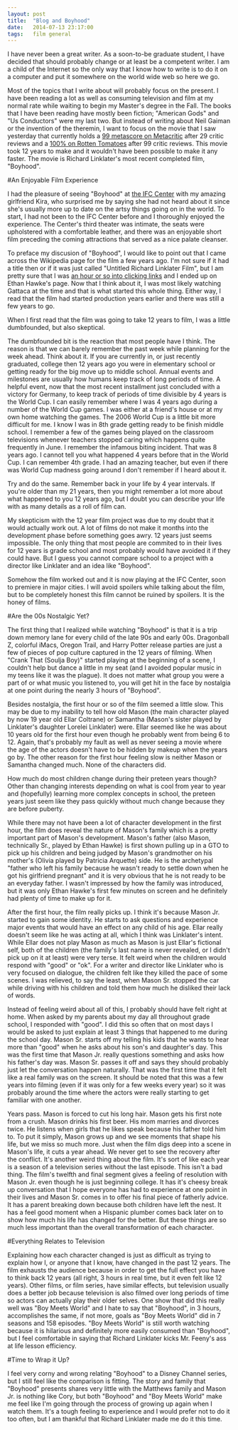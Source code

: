 ```yaml
---
layout:	post
title:	"Blog and Boyhood"
date:	2014-07-13 23:17:00
tags:	film general
---
```


I have never been a great writer.  As a soon-to-be graduate student, I have decided that should probably change or at least be a competent writer.  I am a child of the Internet so the only way that I know how to write is to do it on a computer and put it somewhere on the world wide web so here we go.

Most of the topics that I write about will probably focus on the present.  I have been reading a lot as well as consuming television and film at my normal rate while waiting to begin my Master's degree in the Fall.  The books that I have been reading have mostly been fiction; "American Gods" and "Us Conductors" were my last two.  But instead of writing about Neil Gaiman or the invention of the theremin, I want to focus on the movie that I saw yesterday that currently holds a [99 metascore on Metacritic](http://www.metacritic.com/movie/boyhood) after 29 critic reviews and a [100% on Rotten Tomatoes](http://www.rottentomatoes.com/m/boyhood/) after 99 critic reviews.  This movie took 12 years to make and it wouldn't have been possible to make it any faster.  The movie is Richard Linklater's most recent completed film, "Boyhood".

#An Enjoyable Film Experience

I had the pleasure of seeing "Boyhood" at [the IFC Center](http://www.ifccenter.com/) with my amazing girlfriend Kira, who surprised me by saying she had not heard about it since she's usually more up to date on the artsy things going on in the world.  To start, I had not been to the IFC Center before and I thoroughly enjoyed the experience.  The Center's third theater was intimate, the seats were upholstered with a comfortable leather, and there was an enjoyable short film preceding the coming attractions that served as a nice palate cleanser.

To preface my discusion of "Boyhood", I would like to point out that I came across the Wikipedia page for the film a few years ago.  I'm not sure if it had a title then or if it was just called "Untitled Richard Linklater Film", but I am pretty sure that I was [an hour or so into clicking links](http://xkcd.com/214/) and I ended up on Ethan Hawke's page.  Now that I think about it, I was most likely watching Gattaca at the time and that is what started this whole thing.  Either way, I read that the film had started production years earlier and there was still a few years to go.

When I first read that the film was going to take 12 years to film, I was a little dumbfounded, but also skeptical.  

The dumbfounded bit is the reaction that most people have I think.  The reason is that we can barely remember the past week while planning for the week ahead.  Think about it.  If you are currently in, or just recently graduated, college then 12 years ago you were in elementary school or getting ready for the big move up to middle school.  Annual events and milestones are usually how humans keep track of long periods of time.  A helpful event, now that the most recent installment just concluded with a victory for Germany, to keep track of periods of time divisible by 4 years is the World Cup.  I can easily remember where I was 4 years ago during a number of the World Cup games.  I was either at a friend's house or at my own home watching the games.  The 2006 World Cup is a little bit more difficult for me.  I know I was in 8th grade getting ready to be finish middle school.  I remember a few of the games being played on the classroom televisions whenever teachers stopped caring which happens quite frequently in June.  I remember the infamous biting incident.  That was 8 years ago.  I cannot tell you what happened 4 years before that in the World Cup.  I can remember 4th grade.  I had an amazing teacher, but even if there was World Cup madness going around I don't remember if I heard about it.

Try and do the same.  Remember back in your life by 4 year intervals.  If you're older than my 21 years, then you might remember a lot more about what happened to you 12 years ago, but I doubt you can describe your life with as many details as a roll of film can.

My skepticism with the 12 year film project was due to my doubt that it would actually work out.  A lot of films do not make it months into the development phase before something goes awry.  12 years just seems impossible.  The only thing that most people are commited to in their lives for 12 years is grade school and most probably would have avoided it if they could have.  But I guess you cannot compare school to a project with a director like Linklater and an idea like "Boyhood".

Somehow the film worked out and it is now playing at the IFC Center, soon to premiere in major cities.  I will avoid spoilers while talking about the film, but to be completely honest this film cannot be ruined by spoilers.  It is the honey of films.

#Are the 00s Nostalgic Yet?

The first thing that I realized while watching "Boyhood" is that it is a trip down memory lane for every child of the late 90s and early 00s.  Dragonball Z, colorful iMacs, Oregon Trail, and Harry Potter release parties are just a few of pieces of pop culture captured in the 12 years of filming.  When "Crank That (Soulja Boy)" started playing at the beginning of a scene, I couldn't help but dance a little in my seat (and I avoided popular music in my teens like it was the plague).  It does not matter what group you were a part of or what music you listened to, you will get hit in the face by nostalgia at one point during the nearly 3 hours of "Boyhood".

Besides nostalgia, the first hour or so of the film seemed a little slow.  This may be due to my inability to tell how old Mason (the main character played by now 19 year old Ellar Coltrane) or Samantha (Mason's sister played by Linklater's daughter Lorelei Linklater) were.  Ellar seemed like he was about 10 years old for the first hour even though he probably went from being 6 to 12.  Again, that's probably my fault as well as never seeing a movie where the age of the actors doesn't have to be hidden by makeup when the years go by.  The other reason for the first hour feeling slow is neither Mason or Samantha changed much.  None of the characters did.

How much do most children change during their preteen years though?  Other than changing interests depending on what is cool from year to year and (hopefully) learning more complex concepts in school, the preteen years just seem like they pass quickly without much change because they are before puberty.

While there may not have been a lot of character development in the first hour, the film does reveal the nature of Mason's family which is a pretty important part of Mason's development.  Mason's father (also Mason, technically Sr., played by Ethan Hawke) is first shown pulling up in a GTO to pick up his children and being judged by Mason's grandmother on his mother's (Olivia played by Patricia Arquette) side.  He is the archetypal "father who left his family because he wasn't ready to settle down when he got his girlfriend pregnant" and it is very obvious that he is not ready to be an everyday father.  I wasn't impressed by how the family was introduced, but it was only Ethan Hawke's first few minutes on screen and he definitely had plenty of time to make up for it.

After the first hour, the film really picks up.  I think it's because Mason Jr. started to gain some identity.  He starts to ask questions and experience major events that would have an effect on any child of his age.  Ellar really doesn't seem like he was acting at all, which I think was Linklater's intent.  While Ellar does not play Mason as much as Mason is just Ellar's fictional self, both of the children (the family's last name is never revealed, or I didn't pick up on it at least) were very terse.  It felt weird when the children would respond with "good" or "ok".  For a writer and director like Linklater who is very focused on dialogue, the children felt like they killed the pace of some scenes.  I was relieved, to say the least, when Mason Sr. stopped the car while driving with his children and told them how much he disliked their lack of words.

Instead of feeling weird about all of this, I probably should have felt right at home.  When asked by my parents about my day all throughout grade school, I responded with "good".  I did this so often that on most days I would be asked to just explain at least 3 things that happened to me during the school day.  Mason Sr. starts off my telling his kids that he wants to hear more than "good" when he asks about his son's and daughter's day.  This was the first time that Mason Jr. really questions something and asks how his father's day was.  Mason Sr. passes it off and says they should probably just let the conversation happen naturally.  That was the first time that it felt like a real family was on the screen.  It should be noted that this was a few years into filming (even if it was only for a few weeks every year) so it was probably around the time where the actors were really starting to get familiar with one another.

Years pass.  Mason is forced to cut his long hair.  Mason gets his first note from a crush.  Mason drinks his first beer.  His mom marries and divorces twice.  He listens when girls that he likes speak because his father told him to.  To put it simply, Mason grows up and we see moments that shape his life, but we miss so much more.  Just when the film digs deep into a scene in Mason's life, it cuts a year ahead.  We never get to see the recovery after the conflict.  It's another weird thing about the film.  It's sort of like each year is a season of a television series without the last episode.  This isn't a bad thing.  The film's twelfth and final segment gives a feeling of resolution with Mason Jr. even though he is just beginning college.  It has it's cheesy break up conversation that I hope everyone has had to experience at one point in their lives and Mason Sr. comes in to offer his final piece of fatherly advice.  It has a parent breaking down because both children have left the nest.  It has a feel good moment when a Hispanic plumber comes back later on to show how much his life has changed for the better.  But these things are so much less important than the overall transformation of each character.

#Everything Relates to Television

Explaining how each character changed is just as difficult as trying to explain how I, or anyone that I know, have changed in the past 12 years.  The film exhausts the audience because in order to get the full effect you have to think back 12 years (all right, 3 hours in real time, but it even felt like 12 years).  Other films, or film series, have similar effects, but television usually does a better job because television is also filmed over long periods of time so actors can actually play their older selves.  One show that did this really well was "Boy Meets World" and I hate to say that "Boyhood", in 3 hours, accomplishes the same, if not more, goals as "Boy Meets World" did in 7 seasons and 158 episodes.  "Boy Meets World" is still worth watching because it is hilarious and definitely more easily consumed than "Boyhood", but I feel comfortable in saying that Richard Linklater kicks Mr. Feeny's ass at life lesson efficiency.

#Time to Wrap it Up?

I feel very corny and wrong relating "Boyhood" to a Disney Channel series, but I still feel like the comparison is fitting.  The story and family that "Boyhood" presents shares very little with the Matthews family and Mason Jr. is nothing like Cory, but both "Boyhood" and "Boy Meets World" make me feel like I'm going through the process of growing up again when I watch them.  It's a tough feeling to experience and I would prefer not to do it too often, but I am thankful that Richard Linklater made me do it this time.

